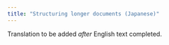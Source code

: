 ```yaml
---
title: "Structuring longer documents (Japanese)"
---
```

Translation to be added _after_ English text completed.
